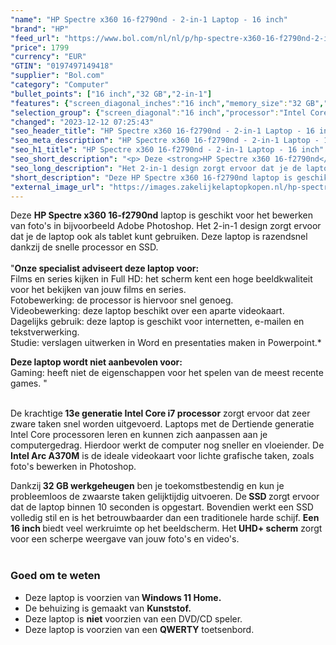 ```yaml
---
"name": "HP Spectre x360 16-f2790nd - 2-in-1 Laptop - 16 inch"
"brand": "HP"
"feed_url": "https://www.bol.com/nl/nl/p/hp-spectre-x360-16-f2790nd-2-in-1-laptop-16-inch/9300000148502407"
"price": 1799
"currency": "EUR"
"GTIN": "0197497149418"
"supplier": "Bol.com"
"category": "Computer"
"bullet_points": ["16 inch","32 GB","2-in-1"]
"features": {"screen_diagonal_inches":"16 inch","memory_size":"32 GB","purpose_laptop":"2-in-1"}
"selection_group": {"screen_diagonal":"16 inch","processor":"Intel Core i7","changed_price_past_3_days":false,"product_family":"Spectre"}
"changed": "2023-12-12 07:25:43"
"seo_header_title": "HP Spectre x360 16-f2790nd - 2-in-1 Laptop - 16 inch"
"seo_meta_description": "HP Spectre x360 16-f2790nd - 2-in-1 Laptop - 16 inch"
"seo_h1_title": "HP Spectre x360 16-f2790nd - 2-in-1 Laptop - 16 inch"
"seo_short_description": "<p> Deze <strong>HP Spectre x360 16-f2790nd</strong> laptop is geschikt voor het bewerken van foto's in bijvoorbeeld Adobe Photoshop."
"seo_long_description": "Het 2-in-1 design zorgt ervoor dat je de laptop ook als tablet kunt gebruiken. Deze laptop is razendsnel dankzij de snelle processor en SSD. <br /> <br />\"<strong>Onze specialist adviseert deze laptop voor:</strong><br /> Films en series kijken in Full HD: het scherm kent een hoge beeldkwaliteit voor het bekijken van jouw films en series. <br /> Fotobewerking: de processor is hiervoor snel genoeg. <br /> Videobewerking: deze laptop beschikt over een aparte videokaart. <br /> Dagelijks gebruik: deze laptop is geschikt voor internetten, e-mailen en tekstverwerking. <br /> Studie: verslagen uitwerken in Word en presentaties maken in Powerpoint. * </p> <p> <strong>Deze laptop wordt niet aanbevolen voor:</strong><br /> Gaming: heeft niet de eigenschappen voor het spelen van de meest recente games. \" </p> <p> <br />De krachtige<strong> 13e generatie Intel Core i7 processor</strong> zorgt ervoor dat zeer zware taken snel worden uitgevoerd. Laptops met de Dertiende generatie Intel Core processoren leren en kunnen zich aanpassen aan je computergedrag. Hierdoor werkt de computer nog sneller en vloeiender. De<strong> Intel Arc A370M</strong> is de ideale videokaart voor lichte grafische taken, zoals foto's bewerken in Photoshop. </p> <p> Dankzij<strong> 32 GB werkgeheugen</strong> ben je toekomstbestendig en kun je probleemloos de zwaarste taken gelijktijdig uitvoeren. De<strong> SSD </strong>zorgt ervoor dat de laptop binnen 10 seconden is opgestart. Bovendien werkt een SSD volledig stil en is het betrouwbaarder dan een traditionele harde schijf. <strong>Een 16 inch </strong>biedt veel werkruimte op het beeldscherm. Het<strong> UHD+ scherm</strong> zorgt voor een scherpe weergave van jouw foto's en video's. <br /> <br /> </p> <h3> Goed om te weten</h3> <p> </p> <ul> <li>Deze laptop is voorzien van<strong> Windows 11 Home. </strong></li> <li>De behuizing is gemaakt van <strong>Kunststof. </strong></li> <li>Deze laptop is <strong>niet</strong> voorzien van een DVD/CD speler. </li> <li>Deze laptop is voorzien van een <strong>QWERTY</strong> toetsenbord. </li> </ul>"
"short_description": "Deze HP Spectre x360 16-f2790nd laptop is geschikt voor het bewerken van foto's in bijvoorbeeld Adobe Photoshop. Het 2-in-1 design zorgt ervoor dat je de laptop ook als tablet kunt gebruiken. Deze laptop is razendsnel dankzij de snelle processor en SSD. \"Onze specialist adviseert deze laptop voor: Films en series kijken in Full HD: het scherm kent een hoge beeldkwaliteit voor het bekijken van jouw films en series. Fotobewerking: de processor is hiervoor snel genoeg. Videobewerking: deze laptop beschikt over een aparte videokaart. Dagelijks gebruik: deze laptop is geschikt voor internetten, e-mailen en tekstverwerking. Studie: verslagen uitwerken in Word en presentaties maken in Powerpoint.* Deze laptop wordt niet aanbevolen voor: Gaming: heeft niet de eigenschappen voor het spelen van de meest recente games. \" De krachtige 13e generatie Intel Core i7 processor zorgt ervoor dat zeer zware taken snel worden uitgevoerd. Laptops met de Dertiende generatie Intel Core processoren leren en kunnen zich aanpassen aan je computergedrag. Hierdoor werkt de computer nog sneller en vloeiender. De Intel Arc A370M is de ideale videokaart voor lichte grafische taken, zoals foto's bewerken in Photoshop. Dankzij 32 GB werkgeheugen ben je toekomstbestendig en kun je probleemloos de zwaarste taken gelijktijdig uitvoeren. De SSD zorgt ervoor dat de laptop binnen 10 seconden is opgestart. Bovendien werkt een SSD volledig stil en is het betrouwbaarder dan een traditionele harde schijf. Een 16 inch biedt veel werkruimte op het beeldscherm. Het UHD+ scherm zorgt voor een scherpe weergave van jouw foto's en video's. Goed om te weten Deze laptop is voorzien van Windows 11 Home. De behuizing is gemaakt van Kunststof. Deze laptop is niet voorzien van een DVD/CD speler. Deze laptop is voorzien van een QWERTY toetsenbord."
"external_image_url": "https://images.zakelijkelaptopkopen.nl/hp-spectre-x360-16-f2790nd-2-in-1-laptop-16-inch.webp"
---
```


<p> Deze <strong>HP Spectre x360 16-f2790nd</strong> laptop is geschikt voor het bewerken van foto's in bijvoorbeeld Adobe Photoshop. Het 2-in-1 design zorgt ervoor dat je de laptop ook als tablet kunt gebruiken. Deze laptop is razendsnel dankzij de snelle processor en SSD. <br /> <br />"<strong>Onze specialist adviseert deze laptop voor:</strong><br /> Films en series kijken in Full HD: het scherm kent een hoge beeldkwaliteit voor het bekijken van jouw films en series.<br /> Fotobewerking: de processor is hiervoor snel genoeg. <br /> Videobewerking: deze laptop beschikt over een aparte videokaart. <br /> Dagelijks gebruik: deze laptop is geschikt voor internetten, e-mailen en tekstverwerking. <br /> Studie: verslagen uitwerken in Word en presentaties maken in Powerpoint.* </p> <p> <strong>Deze laptop wordt niet aanbevolen voor:</strong><br /> Gaming: heeft niet de eigenschappen voor het spelen van de meest recente games. "  </p> <p> <br />De krachtige<strong> 13e generatie Intel Core i7 processor</strong> zorgt ervoor dat zeer zware taken snel worden uitgevoerd. Laptops met de Dertiende generatie Intel Core processoren leren en kunnen zich aanpassen aan je computergedrag. Hierdoor werkt de computer nog sneller en vloeiender. De<strong> Intel Arc A370M</strong> is de ideale videokaart voor lichte grafische taken, zoals foto's bewerken in Photoshop. </p> <p> Dankzij<strong> 32 GB werkgeheugen</strong> ben je toekomstbestendig en kun je probleemloos de zwaarste taken gelijktijdig uitvoeren. De<strong> SSD </strong>zorgt ervoor dat de laptop binnen 10 seconden is opgestart. Bovendien werkt een SSD volledig stil en is het betrouwbaarder dan een traditionele harde schijf. <strong>Een 16 inch </strong>biedt veel werkruimte op het beeldscherm. Het<strong> UHD+ scherm</strong> zorgt voor een scherpe weergave van jouw foto's en video's. <br /> <br /> </p> <h3> Goed om te weten</h3> <p>  </p> <ul> <li>Deze laptop is voorzien van<strong> Windows 11 Home. </strong></li> <li>De behuizing is gemaakt van <strong>Kunststof.</strong></li> <li>Deze laptop is <strong>niet</strong> voorzien van een DVD/CD speler.</li> <li>Deze laptop is voorzien van een <strong>QWERTY</strong> toetsenbord. </li> </ul>